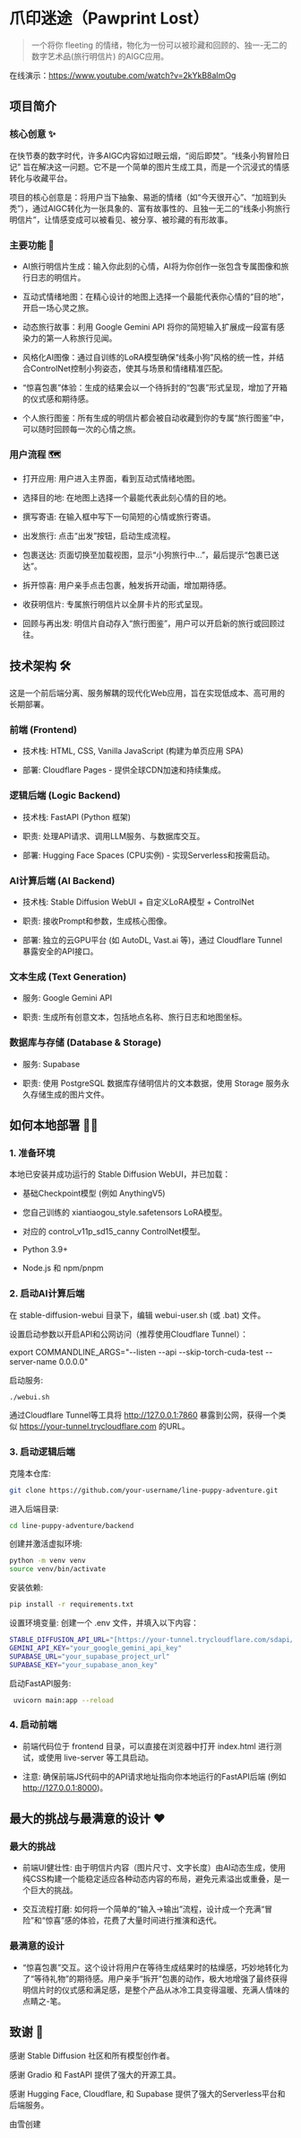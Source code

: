 # 爪印迷途（Pawprint Lost）

> 一个将你 fleeting 的情绪，物化为一份可以被珍藏和回顾的、独一-无二的数字艺术品(旅行明信片) 的AIGC应用。

在线演示：https://www.youtube.com/watch?v=2kYkB8aImOg

## 项目简介

### 核心创意 ✨
在快节奏的数字时代，许多AIGC内容如过眼云烟，“阅后即焚”。“线条小狗冒险日记” 旨在解决这一问题。它不是一个简单的图片生成工具，而是一个沉浸式的情感转化与收藏平台。

项目的核心创意是：将用户当下抽象、易逝的情绪（如“今天很开心”、“加班到头秃”），通过AIGC转化为一张具象的、富有故事性的、且独一无二的“线条小狗旅行明信片”，让情感变成可以被看见、被分享、被珍藏的有形故事。

### 主要功能 🚀
- AI旅行明信片生成：输入你此刻的心情，AI将为你创作一张包含专属图像和旅行日志的明信片。

- 互动式情绪地图：在精心设计的地图上选择一个最能代表你心情的“目的地”，开启一场心灵之旅。

- 动态旅行故事：利用 Google Gemini API 将你的简短输入扩展成一段富有感染力的第一人称旅行见闻。

- 风格化AI图像：通过自训练的LoRA模型确保“线条小狗”风格的统一性，并结合ControlNet控制小狗姿态，使其与场景和情绪精准匹配。

- “惊喜包裹”体验：生成的结果会以一个待拆封的“包裹”形式呈现，增加了开箱的仪式感和期待感。

- 个人旅行图鉴：所有生成的明信片都会被自动收藏到你的专属“旅行图鉴”中，可以随时回顾每一次的心情之旅。

### 用户流程 🗺️
- 打开应用: 用户进入主界面，看到互动式情绪地图。

- 选择目的地: 在地图上选择一个最能代表此刻心情的目的地。

- 撰写寄语: 在输入框中写下一句简短的心情或旅行寄语。

- 出发旅行: 点击“出发”按钮，启动生成流程。

- 包裹送达: 页面切换至加载视图，显示“小狗旅行中...”，最后提示“包裹已送达”。

- 拆开惊喜: 用户亲手点击包裹，触发拆开动画，增加期待感。

- 收获明信片: 专属旅行明信片以全屏卡片的形式呈现。

- 回顾与再出发: 明信片自动存入“旅行图鉴”，用户可以开启新的旅行或回顾过往。

## 技术架构 🛠️
这是一个前后端分离、服务解耦的现代化Web应用，旨在实现低成本、高可用的长期部署。

### 前端 (Frontend)
- 技术栈: HTML, CSS, Vanilla JavaScript (构建为单页应用 SPA)

- 部署: Cloudflare Pages - 提供全球CDN加速和持续集成。

### 逻辑后端 (Logic Backend)
- 技术栈: FastAPI (Python 框架)

- 职责: 处理API请求、调用LLM服务、与数据库交互。

- 部署: Hugging Face Spaces (CPU实例) - 实现Serverless和按需启动。

### AI计算后端 (AI Backend)
- 技术栈: Stable Diffusion WebUI + 自定义LoRA模型 + ControlNet

- 职责: 接收Prompt和参数，生成核心图像。

- 部署: 独立的云GPU平台 (如 AutoDL, Vast.ai 等)，通过 Cloudflare Tunnel 暴露安全的API接口。

### 文本生成 (Text Generation)
- 服务: Google Gemini API

- 职责: 生成所有创意文本，包括地点名称、旅行日志和地图坐标。

### 数据库与存储 (Database & Storage)
- 服务: Supabase

- 职责: 使用 PostgreSQL 数据库存储明信片的文本数据，使用 Storage 服务永久存储生成的图片文件。

## 如何本地部署 👨‍💻
### 1. 准备环境
本地已安装并成功运行的 Stable Diffusion WebUI，并已加载：

- 基础Checkpoint模型 (例如 AnythingV5)

- 您自己训练的 xiantiaogou_style.safetensors LoRA模型。

- 对应的 control_v11p_sd15_canny ControlNet模型。

- Python 3.9+

- Node.js 和 npm/pnpm

### 2. 启动AI计算后端
在 stable-diffusion-webui 目录下，编辑 webui-user.sh (或 .bat) 文件。

设置启动参数以开启API和公网访问（推荐使用Cloudflare Tunnel）：

export COMMANDLINE_ARGS="--listen --api --skip-torch-cuda-test --server-name 0.0.0.0"

启动服务: 
```bash
./webui.sh
```

通过Cloudflare Tunnel等工具将 http://127.0.0.1:7860 暴露到公网，获得一个类似 https://your-tunnel.trycloudflare.com 的URL。

### 3. 启动逻辑后端
克隆本仓库: 
```bash
git clone https://github.com/your-username/line-puppy-adventure.git
```

进入后端目录: 
```bash
cd line-puppy-adventure/backend
```

创建并激活虚拟环境:
```bash
python -m venv venv
source venv/bin/activate
```

安装依赖:
```bash
pip install -r requirements.txt
```

设置环境变量: 创建一个 .env 文件，并填入以下内容：
```bash
STABLE_DIFFUSION_API_URL="[https://your-tunnel.trycloudflare.com/sdapi/v1/txt2img](https://your-tunnel.trycloudflare.com/sdapi/v1/txt2img)" # 替换为你的SD API地址
GEMINI_API_KEY="your_google_gemini_api_key"
SUPABASE_URL="your_supabase_project_url"
SUPABASE_KEY="your_supabase_anon_key"
```

启动FastAPI服务:
```bash
 uvicorn main:app --reload
```

### 4. 启动前端
- 前端代码位于 frontend 目录，可以直接在浏览器中打开 index.html 进行测试，或使用 live-server 等工具启动。

- 注意: 确保前端JS代码中的API请求地址指向你本地运行的FastAPI后端 (例如 http://127.0.0.1:8000)。

## 最大的挑战与最满意的设计 ❤️
### 最大的挑战
- 前端UI健壮性: 由于明信片内容（图片尺寸、文字长度）由AI动态生成，使用纯CSS构建一个能稳定适应各种动态内容的布局，避免元素溢出或重叠，是一个巨大的挑战。

- 交互流程打磨: 如何将一个简单的“输入->输出”流程，设计成一个充满“冒险”和“惊喜”感的体验，花费了大量时间进行推演和迭代。

### 最满意的设计
- “惊喜包裹”交互。这个设计将用户在等待生成结果时的枯燥感，巧妙地转化为了“等待礼物”的期待感。用户亲手“拆开”包裹的动作，极大地增强了最终获得明信片时的仪式感和满足感，是整个产品从冰冷工具变得温暖、充满人情味的点睛之-笔。

## 致谢 🙏
感谢 Stable Diffusion 社区和所有模型创作者。

感谢 Gradio 和 FastAPI 提供了强大的开源工具。

感谢 Hugging Face, Cloudflare, 和 Supabase 提供了强大的Serverless平台和后端服务。

由雪创建
